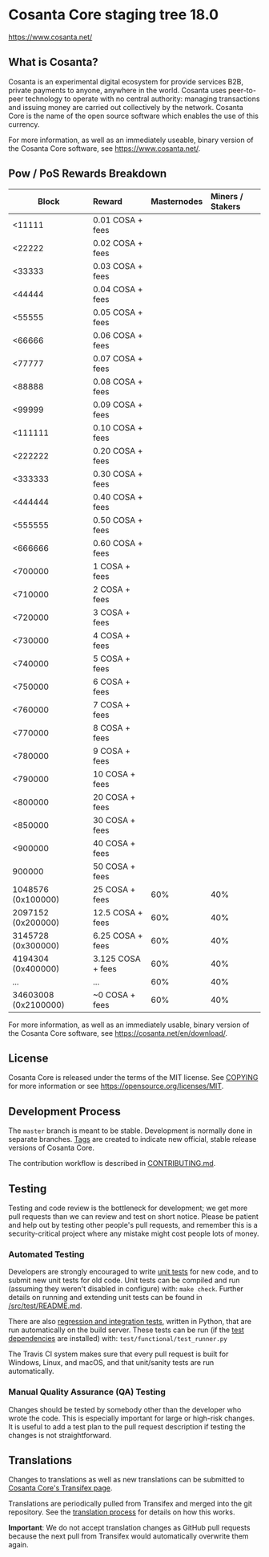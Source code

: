 Cosanta Core staging tree 18.0
===========================

https://www.cosanta.net/


What is Cosanta?
-------------

Cosanta is an experimental digital ecosystem for provide services B2B, private
payments to anyone, anywhere in the world. Cosanta uses peer-to-peer technology
to operate with no central authority: managing transactions and issuing money
are carried out collectively by the network. Cosanta Core is the name of the open
source software which enables the use of this currency.

For more information, as well as an immediately useable, binary version of
the Cosanta Core software, see https://www.cosanta.net/.


## Pow / PoS Rewards Breakdown

| Block                 | Reward              | Masternodes | Miners / Stakers   |
|---------------------- |:------------------- |:----------- |:------------------ |
| <11111                | 0.01  COSA + fees   |             |                    |
| <22222                | 0.02  COSA + fees   |             |                    |
| <33333                | 0.03  COSA + fees   |             |                    |
| <44444                | 0.04  COSA + fees   |             |                    |
| <55555                | 0.05  COSA + fees   |             |                    |
| <66666                | 0.06  COSA + fees   |             |                    |
| <77777                | 0.07  COSA + fees   |             |                    |
| <88888                | 0.08  COSA + fees   |             |                    |
| <99999                | 0.09  COSA + fees   |             |                    |
| <111111               | 0.10  COSA + fees   |             |                    |
| <222222               | 0.20  COSA + fees   |             |                    |
| <333333               | 0.30  COSA + fees   |             |                    |
| <444444               | 0.40  COSA + fees   |             |                    |
| <555555               | 0.50  COSA + fees   |             |                    |
| <666666               | 0.60  COSA + fees   |             |                    |
| <700000               |  1    COSA + fees   |             |                    |
| <710000               |  2    COSA + fees   |             |                    |
| <720000               |  3    COSA + fees   |             |                    |
| <730000               |  4    COSA + fees   |             |                    |
| <740000               |  5    COSA + fees   |             |                    |
| <750000               |  6    COSA + fees   |             |                    |
| <760000               |  7    COSA + fees   |             |                    |
| <770000               |  8    COSA + fees   |             |                    |
| <780000               |  9    COSA + fees   |             |                    |
| <790000               | 10    COSA + fees   |             |                    |
| <800000               | 20    COSA + fees   |             |                    |
| <850000               | 30    COSA + fees   |             |                    |
| <900000               | 40    COSA + fees   |             |                    |
|  900000               | 50    COSA + fees   |             |                    |
| 1048576 (0x100000)    | 25    COSA + fees   | 60%         | 40%                |
| 2097152 (0x200000)    | 12.5  COSA + fees   | 60%         | 40%                |
| 3145728 (0x300000)    | 6.25  COSA + fees   | 60%         | 40%                |
| 4194304 (0x400000)    | 3.125 COSA + fees   | 60%         | 40%                |
| ...                   | ...                 | 60%         | 40%                |
| 34603008 (0x2100000)  | ~0    COSA + fees   | 60%         | 40%                |

For more information, as well as an immediately usable, binary version of
the Cosanta Core software, see https://cosanta.net/en/download/.

License
-------

Cosanta Core is released under the terms of the MIT license. See [COPYING](COPYING) for more
information or see https://opensource.org/licenses/MIT.

Development Process
-------------------

The `master` branch is meant to be stable. Development is normally done in separate branches.
[Tags](https://github.com/cosanta/cosanta-core/tags) are created to indicate new official,
stable release versions of Cosanta Core.

The contribution workflow is described in [CONTRIBUTING.md](CONTRIBUTING.md).

Testing
-------

Testing and code review is the bottleneck for development; we get more pull
requests than we can review and test on short notice. Please be patient and help out by testing
other people's pull requests, and remember this is a security-critical project where any mistake might cost people
lots of money.

### Automated Testing

Developers are strongly encouraged to write [unit tests](src/test/README.md) for new code, and to
submit new unit tests for old code. Unit tests can be compiled and run
(assuming they weren't disabled in configure) with: `make check`. Further details on running
and extending unit tests can be found in [/src/test/README.md](/src/test/README.md).

There are also [regression and integration tests](/test), written
in Python, that are run automatically on the build server.
These tests can be run (if the [test dependencies](/test) are installed) with: `test/functional/test_runner.py`

The Travis CI system makes sure that every pull request is built for Windows, Linux, and macOS, and that unit/sanity tests are run automatically.

### Manual Quality Assurance (QA) Testing

Changes should be tested by somebody other than the developer who wrote the
code. This is especially important for large or high-risk changes. It is useful
to add a test plan to the pull request description if testing the changes is
not straightforward.

Translations
------------

Changes to translations as well as new translations can be submitted to
[Cosanta Core's Transifex page](https://www.transifex.com/projects/p/cosanta/).

Translations are periodically pulled from Transifex and merged into the git repository. See the
[translation process](doc/translation_process.md) for details on how this works.

**Important**: We do not accept translation changes as GitHub pull requests because the next
pull from Transifex would automatically overwrite them again.

